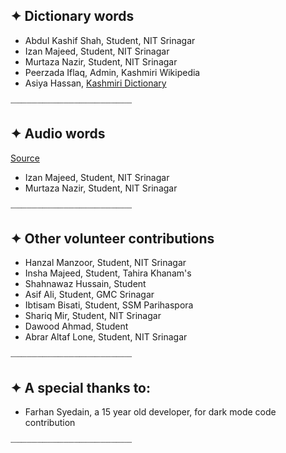 ## ✦ **Dictionary words**
* Abdul Kashif Shah, Student, NIT Srinagar
* Izan Majeed, Student, NIT Srinagar
* Murtaza Nazir, Student, NIT Srinagar
* Peerzada Iflaq, Admin, Kashmiri Wikipedia
* Asiya Hassan, [Kashmiri Dictionary](https://kashmiridictionary.org/)

┈┈┈┈┈┈┈┈┈┈┈┈┈┈┈┈┈┈┈┈┈┈┈

## ✦ **Audio words**
[Source](https://dsal.uchicago.edu/dictionaries/hassan/)
* Izan Majeed, Student, NIT Srinagar
* Murtaza Nazir, Student, NIT Srinagar

┈┈┈┈┈┈┈┈┈┈┈┈┈┈┈┈┈┈┈┈┈┈┈
## ✦ **Other volunteer contributions**
* Hanzal Manzoor, Student, NIT Srinagar
* Insha Majeed, Student, Tahira Khanam's
* Shahnawaz Hussain, Student 
* Asif Ali, Student, GMC Srinagar
* Ibtisam Bisati, Student, SSM Parihaspora
* Shariq Mir, Student, NIT Srinagar
* Dawood Ahmad, Student
* Abrar Altaf Lone, Student, NIT Srinagar

┈┈┈┈┈┈┈┈┈┈┈┈┈┈┈┈┈┈┈┈┈┈┈

## ✦ **A special thanks to:**
* Farhan Syedain, a 15 year old developer, for dark mode code contribution

┈┈┈┈┈┈┈┈┈┈┈┈┈┈┈┈┈┈┈┈┈┈┈


